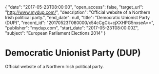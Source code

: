 {
  "date": "2017-05-23T08:00:00", 
  "open_access": false, 
  "target_url": "http://www.mydup.com/", 
  "description": "Official website of a Northern Irish political party.", 
  "end_date": null, 
  "title": "Democratic Unionist Party (DUP)", 
  "record_id": "20170523T080000/x54cCgCk+cjXXHPG5nxseA==", 
  "publisher": "mydup.com", 
  "start_date": "2017-05-23T08:00:00Z", 
  "subject": "European Parliament Elections 2014"
}

# Democratic Unionist Party (DUP)

Official website of a Northern Irish political party.